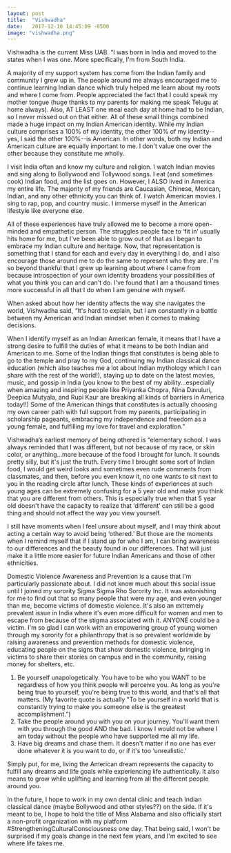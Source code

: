 ```yaml
---
layout: post
title:  "Vishwadha"
date:   2017-12-10 14:45:09 -0500
image: "vishwadha.png"
---
```


Vishwadha is the current Miss UAB.
“I was born in India and moved to the states when I was one. More specifically, I'm from South India.


A majority of my support system has come from the Indian family and community I grew up in. The people around me always encouraged me to continue learning Indian dance which truly helped me learn about my roots and where I come from. People appreciated the fact that I could speak my mother tongue (huge thanks to my parents for making me speak Telugu at home always). Also, AT LEAST one meal each day at home had to be Indian, so I never missed out on that either. All of these small things combined made a huge impact on my Indian American identity. While my Indian culture comprises a 100% of my identity, the other 100% of my identity--yes, I said the other 100%--is American. In other words, both my Indian and American culture are equally important to me. I don't value one over the other because they constitute me wholly.

I visit India often and know my culture and religion. I watch Indian movies and sing along to Bollywood and Tollywood songs. I eat (and sometimes cook) Indian food, and the list goes on. However, I ALSO lived in America my entire life. The majority of my friends are Caucasian, Chinese, Mexican, Indian, and any other ethnicity you can think of. I watch American movies. I sing to rap, pop, and country music. I immerse myself in the American lifestyle like everyone else.

All of these experiences have truly allowed me to become a more open-minded and empathetic person. The struggles people face to ‘fit in’ usually hits home for me, but I've been able to grow out of that as I began to embrace my Indian culture and heritage. Now, that representation is something that I stand for each and every day in everything I do, and I also encourage those around me to do the same to represent who they are. I'm so beyond thankful that I grew up learning about where I came from because introspection of your own identity broadens your possibilities of what you think you can and can't do. I've found that I am a thousand times more successful in all that I do when I am genuine with myself.

When asked about how her identity affects the way she navigates the world, Vishwadha said, “It's hard to explain, but I am constantly in a battle between my American and Indian mindset when it comes to making decisions.

When I identify myself as an Indian American female, it means that I have a strong desire to fulfill the duties of what it means to be both Indian and American to me. Some of the Indian things that constitutes is being able to go to the temple and pray to my God, continuing my Indian classical dance education (which also teaches me a lot about Indian mythology which I can share with the rest of the world!), staying up to date on the latest movies, music, and gossip in India (you know to the best of my ability...especially when amazing and inspiring people like Priyanka Chopra, Nina Davuluri, Deepica Mutyala, and Rupi Kaur are breaking all kinds of barriers in America today!!) Some of the American things that constitutes is actually choosing my own career path with full support from my parents, participating in scholarship pageants, embracing my independence and freedom as a young female, and fulfilling my love for travel and exploration.”

Vishwadha’s earliest memory of being othered is “elementary school. I was always reminded that I was different, but not because of my race, or skin color, or anything...more because of the food I brought for lunch. It sounds pretty silly, but it's just the truth. Every time I brought some sort of Indian food, I would get weird looks and sometimes even rude comments from classmates, and then, before you even know it, no one wants to sit next to you in the reading circle after lunch. These kinds of experiences at such young ages can be extremely confusing for a 5 year old and make you think that you are different from others. This is especially true when that 5 year old doesn't have the capacity to realize that ‘different’ can still be a good thing and should not affect the way you view yourself.

I still have moments when I feel unsure about myself, and I may think about acting a certain way to avoid being ‘othered.’ But those are the moments when I remind myself that if I stand up for who I am, I can bring awareness to our differences and the beauty found in our differences. That will just make it a little more easier for future Indian Americans and those of other ethnicities.

Domestic Violence Awareness and Prevention is a cause that I'm particularly passionate about. I did not know much about this social issue until I joined my sorority Sigma Sigma Rho Sorority Inc. It was astonishing for me to find out that so many people that were my age, and even younger than me, become victims of domestic violence. It's also an extremely prevalent issue in India where it's even more difficult for women and men to escape from because of the stigma associated with it. ANYONE could be a victim. I'm so glad I can work with an empowering group of young women through my sorority for a philanthropy that is so prevalent worldwide by raising awareness and prevention methods for domestic violence, educating people on the signs that show domestic violence, bringing in victims to share their stories on campus and in the community, raising money for shelters, etc.

1. Be yourself unapologetically.
You have to be who you WANT to be regardless of how you think people
will perceive you. As long as you're being true to yourself, you're being
true to this world, and that's all that matters.
(My favorite quote is actually "To be yourself in a world that is
constantly trying to make you someone else is the greatest
accomplishment.")
2. Take the people around you with you on your journey.
You'll want them with you through the good AND the bad. I know I would
not be where I am today without the people who have supported me all
my life.
3. Have big dreams and chase them.
It doesn't matter if no one has ever done whatever it is you want to do, or
if it's too ‘unrealistic.’

Simply put, for me, living the American dream represents the capacity to fulfill any dreams and life goals while experiencing life authentically. It also means to grow while uplifting and learning from all the different people around you.

In the future, I hope to work in my own dental clinic and teach Indian classical dance (maybe Bollywood and other styles??) on the side. If it's meant to be, I hope to hold the title of Miss Alabama and also officially start a non-profit organization with my platform #StrengtheningCulturalConsciousness one day. That being said, I won't be surprised if my goals change in the next few years, and I'm excited to see where life takes me.
